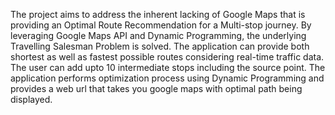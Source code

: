 The project aims to address the inherent lacking of Google Maps that is providing an Optimal Route Recommendation for a Multi-stop journey.
By leveraging Google Maps API and Dynamic Programming, the underlying Travelling Salesman Problem is solved.
The application can provide both shortest as well as fastest possible routes considering real-time traffic data.
The user can add upto 10 intermediate stops including the source point.
The application performs optimization process using Dynamic Programming and provides a web url that takes you google maps with optimal path being displayed.
